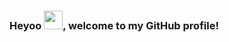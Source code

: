 ### Heyoo  <img src="https://raw.githubusercontent.com/MartinHeinz/MartinHeinz/master/wave.gif" width="30px">, welcome to my GitHub profile!

<!--
**GustavsIT/GustavsIT** is a ✨ _special_ ✨ repository because its `README.md` (this file) appears on your GitHub profile.

Here are some ideas to get you started:

- 🔭 I’m currently working on ...
- 🌱 I’m currently learning ...
- 👯 I’m looking to collaborate on ...
- 🤔 I’m looking for help with ...
- 💬 Ask me about ...
- 📫 How to reach me: ...
- 😄 Pronouns: ...
- ⚡ Fun fact: ...
-->
